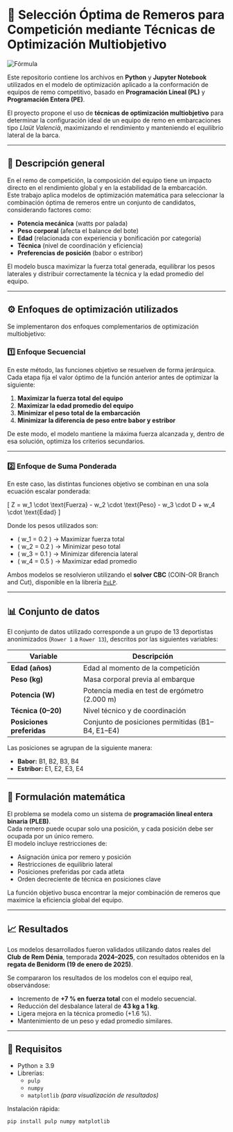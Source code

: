 # 🛶 Selección Óptima de Remeros para Competición mediante Técnicas de Optimización Multiobjetivo
![Fórmula](https://render.githubusercontent.com/render/math?math=Z%20%3D%20w_1%20%5Ccdot%20%5Ctext%7BFuerza%7D%20-%20w_2%20%5Ccdot%20%5Ctext%7BPeso%7D%20-%20w_3%20%5Ccdot%20D%20%2B%20w_4%20%5Ccdot%20%5Ctext%7BEdad%7D)

Este repositorio contiene los archivos en **Python** y **Jupyter Notebook** utilizados en el modelo de optimización aplicado a la conformación de equipos de remo competitivo, basado en **Programación Lineal (PL)** y **Programación Entera (PE)**.

El proyecto propone el uso de **técnicas de optimización multiobjetivo** para determinar la configuración ideal de un equipo de remo en embarcaciones tipo *Llaüt Valencià*, maximizando el rendimiento y manteniendo el equilibrio lateral de la barca.

---

## 📘 Descripción general

En el remo de competición, la composición del equipo tiene un impacto directo en el rendimiento global y en la estabilidad de la embarcación.  
Este trabajo aplica modelos de optimización matemática para seleccionar la combinación óptima de remeros entre un conjunto de candidatos, considerando factores como:

- **Potencia mecánica** (watts por palada)  
- **Peso corporal** (afecta el balance del bote)  
- **Edad** (relacionada con experiencia y bonificación por categoría)  
- **Técnica** (nivel de coordinación y eficiencia)  
- **Preferencias de posición** (babor o estribor)

El modelo busca maximizar la fuerza total generada, equilibrar los pesos laterales y distribuir correctamente la técnica y la edad promedio del equipo.

---

## ⚙️ Enfoques de optimización utilizados

Se implementaron dos enfoques complementarios de optimización multiobjetivo:

### 1️⃣ Enfoque Secuencial
En este método, las funciones objetivo se resuelven de forma jerárquica.  
Cada etapa fija el valor óptimo de la función anterior antes de optimizar la siguiente:

1. **Maximizar la fuerza total del equipo**  
2. **Maximizar la edad promedio del equipo**  
3. **Minimizar el peso total de la embarcación**  
4. **Minimizar la diferencia de peso entre babor y estribor**

De este modo, el modelo mantiene la máxima fuerza alcanzada y, dentro de esa solución, optimiza los criterios secundarios.

---

### 2️⃣ Enfoque de Suma Ponderada
En este caso, las distintas funciones objetivo se combinan en una sola ecuación escalar ponderada:

\[
Z = w_1 \cdot \text{Fuerza} - w_2 \cdot \text{Peso} - w_3 \cdot D + w_4 \cdot \text{Edad}
\]

Donde los pesos utilizados son:
- \( w_1 = 0.2 \) → Maximizar fuerza total  
- \( w_2 = 0.2 \) → Minimizar peso total  
- \( w_3 = 0.1 \) → Minimizar diferencia lateral  
- \( w_4 = 0.5 \) → Maximizar edad promedio  

Ambos modelos se resolvieron utilizando el **solver CBC** (COIN-OR Branch and Cut), disponible en la librería [`PuLP`](https://coin-or.github.io/pulp/).

---

## 📊 Conjunto de datos

El conjunto de datos utilizado corresponde a un grupo de 13 deportistas anonimizados (`Rower 1` a `Rower 13`), descritos por las siguientes variables:

| Variable | Descripción |
|-----------|-------------|
| **Edad (años)** | Edad al momento de la competición |
| **Peso (kg)** | Masa corporal previa al embarque |
| **Potencia (W)** | Potencia media en test de ergómetro (2.000 m) |
| **Técnica (0–20)** | Nivel técnico y de coordinación |
| **Posiciones preferidas** | Conjunto de posiciones permitidas (B1–B4, E1–E4) |

Las posiciones se agrupan de la siguiente manera:
- **Babor:** B1, B2, B3, B4  
- **Estribor:** E1, E2, E3, E4

---

## 🧮 Formulación matemática

El problema se modela como un sistema de **programación lineal entera binaria (PLEB)**.  
Cada remero puede ocupar solo una posición, y cada posición debe ser ocupada por un único remero.  
El modelo incluye restricciones de:

- Asignación única por remero y posición  
- Restricciones de equilibrio lateral  
- Posiciones preferidas por cada atleta  
- Orden decreciente de técnica en posiciones clave  

La función objetivo busca encontrar la mejor combinación de remeros que maximice la eficiencia global del equipo.

---

## 📈 Resultados

Los modelos desarrollados fueron validados utilizando datos reales del **Club de Rem Dénia**, temporada **2024–2025**, con resultados obtenidos en la **regata de Benidorm (19 de enero de 2025)**.  

Se compararon los resultados de los modelos con el equipo real, observándose:

- Incremento de **+7 % en fuerza total** con el modelo secuencial.  
- Reducción del desbalance lateral de **43 kg a 1 kg**.  
- Ligera mejora en la técnica promedio (+1.6 %).  
- Mantenimiento de un peso y edad promedio similares.

---

## 🧠 Requisitos

- Python ≥ 3.9  
- Librerías:
  - `pulp`
  - `numpy`
  - `matplotlib` *(para visualización de resultados)*

Instalación rápida:

```bash
pip install pulp numpy matplotlib
